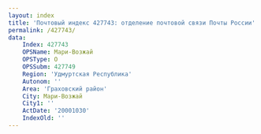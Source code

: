 ```yaml
---
layout: index
title: 'Почтовый индекс 427743: отделение почтовой связи Почты России'
permalink: /427743/
data:
    Index: 427743
    OPSName: Мари-Возжай
    OPSType: О
    OPSSubm: 427749
    Region: 'Удмуртская Республика'
    Autonom: ''
    Area: 'Граховский район'
    City: Мари-Возжай
    City1: ''
    ActDate: '20001030'
    IndexOld: ''
---
```

